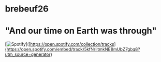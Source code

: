 # brebeuf26
# "And our time on Earth was through"

[![Spotify](https://spotify-github-readme.vercel.app/api/spotify)]([https://open.spotify.com/collection/tracks](https://open.spotify.com/embed/track/5kfNriitmkNE8mUbZ7gbq8?utm_source=generator)

